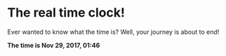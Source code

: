 # The real time clock!

Ever wanted to know what the time is? Well, your journey is about to end!

**The time is Nov 29, 2017, 01:46**